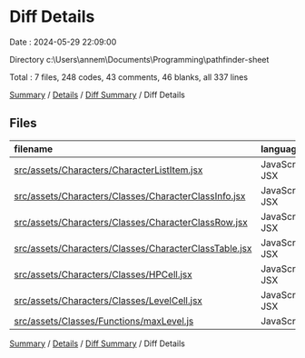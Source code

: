 # Diff Details

Date : 2024-05-29 22:09:00

Directory c:\\Users\\annem\\Documents\\Programming\\pathfinder-sheet

Total : 7 files,  248 codes, 43 comments, 46 blanks, all 337 lines

[Summary](results.md) / [Details](details.md) / [Diff Summary](diff.md) / Diff Details

## Files
| filename | language | code | comment | blank | total |
| :--- | :--- | ---: | ---: | ---: | ---: |
| [src/assets/Characters/CharacterListItem.jsx](/src/assets/Characters/CharacterListItem.jsx) | JavaScript JSX | 22 | 10 | 8 | 40 |
| [src/assets/Characters/Classes/CharacterClassInfo.jsx](/src/assets/Characters/Classes/CharacterClassInfo.jsx) | JavaScript JSX | -2 | 0 | 0 | -2 |
| [src/assets/Characters/Classes/CharacterClassRow.jsx](/src/assets/Characters/Classes/CharacterClassRow.jsx) | JavaScript JSX | 113 | 14 | 31 | 158 |
| [src/assets/Characters/Classes/CharacterClassTable.jsx](/src/assets/Characters/Classes/CharacterClassTable.jsx) | JavaScript JSX | -44 | -7 | -12 | -63 |
| [src/assets/Characters/Classes/HPCell.jsx](/src/assets/Characters/Classes/HPCell.jsx) | JavaScript JSX | 74 | 13 | 9 | 96 |
| [src/assets/Characters/Classes/LevelCell.jsx](/src/assets/Characters/Classes/LevelCell.jsx) | JavaScript JSX | 70 | 12 | 10 | 92 |
| [src/assets/Classes/Functions/maxLevel.js](/src/assets/Classes/Functions/maxLevel.js) | JavaScript | 15 | 1 | 0 | 16 |

[Summary](results.md) / [Details](details.md) / [Diff Summary](diff.md) / Diff Details